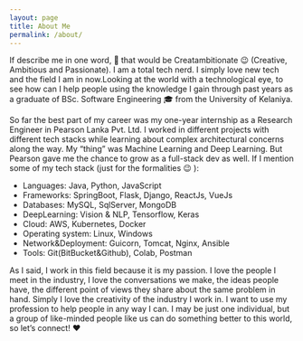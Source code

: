 ```yaml
---
layout: page
title: About Me
permalink: /about/
---
```


If describe me in one word, :thought_balloon: that would be Creatambitionate :wink: (Creative, Ambitious and Passionate). I am a total tech nerd. I simply love new tech and the field I am in now.Looking at the world with a technological eye, to see how can I help people using the knowledge I gain through past years as a graduate of BSc. Software Engineering :mortar_board: from the University of Kelaniya.

So far the best part of my career was my one-year internship as a Research Engineer in Pearson Lanka Pvt. Ltd. I worked in different projects with different tech stacks while learning about complex architectural concerns along the way. My “thing” was Machine Learning and Deep Learning. But Pearson gave me the chance to grow as a full-stack dev as well. If I mention some of my tech stack (just for the formalities :wink: ):

* Languages: Java, Python, JavaScript
* Frameworks: SpringBoot, Flask, Django, ReactJs, VueJs
* Databases: MySQL, SqlServer, MongoDB
* DeepLearning: Vision & NLP, Tensorflow, Keras
* Cloud: AWS, Kubernetes, Docker
* Operating system: Linux, Windows
* Network&Deployment: Guicorn, Tomcat, Nginx, Ansible
* Tools: Git(BitBucket&Github), Colab, Postman


As I said, I work in this field because it is my passion. I love the people I meet in the industry, I love the conversations we make, the ideas people have, the different point of views they share about the same problem in hand. Simply I love the creativity of the industry I work in. I want to use my profession to help people in any way I can. I may be just one individual, but a group of like-minded people like us can do something better to this world, so let’s connect! :heart:


